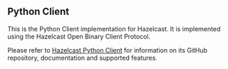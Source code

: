 



## Python Client


This is the Python Client implementation for Hazelcast. It is implemented using the Hazelcast Open Binary Client Protocol. 

Please refer to <a href="https://hazelcast.org/clients/python/" target="_blank">Hazelcast Python Client</a> for information on its GitHub repository, documentation and supported features. 

